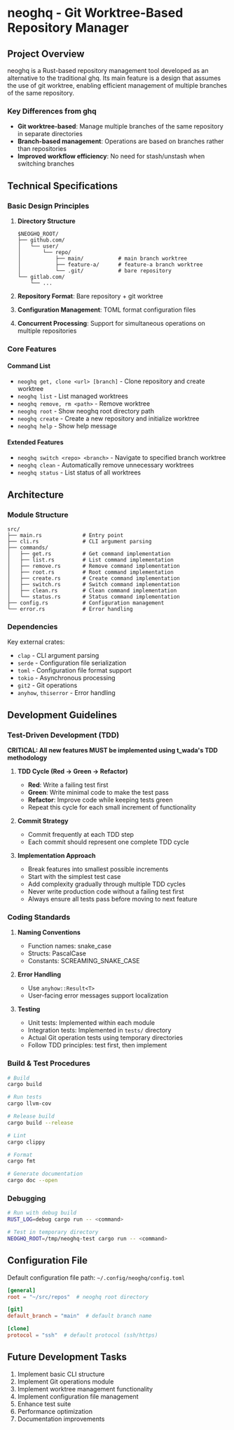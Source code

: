 # neoghq - Git Worktree-Based Repository Manager

## Project Overview

neoghq is a Rust-based repository management tool developed as an alternative to the traditional ghq.
Its main feature is a design that assumes the use of git worktree, enabling efficient management of multiple branches of the same repository.

### Key Differences from ghq

- **Git worktree-based**: Manage multiple branches of the same repository in separate directories
- **Branch-based management**: Operations are based on branches rather than repositories
- **Improved workflow efficiency**: No need for stash/unstash when switching branches

## Technical Specifications

### Basic Design Principles

1. **Directory Structure**

   ```
   $NEOGHQ_ROOT/
   ├── github.com/
   │   └── user/
   │       └── repo/
   │           ├── main/           # main branch worktree
   │           ├── feature-a/      # feature-a branch worktree
   │           └── .git/           # bare repository
   └── gitlab.com/
       └── ...
   ```

2. **Repository Format**: Bare repository + git worktree
3. **Configuration Management**: TOML format configuration files
4. **Concurrent Processing**: Support for simultaneous operations on multiple repositories

### Core Features

#### Command List

- `neoghq get, clone <url> [branch]` - Clone repository and create worktree
- `neoghq list` - List managed worktrees
- `neoghq remove, rm <path>` - Remove worktree
- `neoghq root` - Show neoghq root directory path
- `neoghq create` - Create a new repository and initialize worktree
- `neoghq help` - Show help message

#### Extended Features

- `neoghq switch <repo> <branch>` - Navigate to specified branch worktree
- `neoghq clean` - Automatically remove unnecessary worktrees
- `neoghq status` - List status of all worktrees

## Architecture

### Module Structure

```
src/
├── main.rs             # Entry point
├── cli.rs              # CLI argument parsing
├── commands/
│   ├── get.rs          # Get command implementation
│   ├── list.rs         # List command implementation
│   ├── remove.rs       # Remove command implementation
│   ├── root.rs         # Root command implementation
│   ├── create.rs       # Create command implementation
│   ├── switch.rs       # Switch command implementation
│   ├── clean.rs        # Clean command implementation
│   └── status.rs       # Status command implementation
├── config.rs           # Configuration management
└── error.rs            # Error handling
```

### Dependencies

Key external crates:

- `clap` - CLI argument parsing
- `serde` - Configuration file serialization
- `toml` - Configuration file format support
- `tokio` - Asynchronous processing
- `git2` - Git operations
- `anyhow`, `thiserror` - Error handling

## Development Guidelines

### Test-Driven Development (TDD)

**CRITICAL: All new features MUST be implemented using t_wada's TDD methodology**

1. **TDD Cycle (Red → Green → Refactor)**

   - **Red**: Write a failing test first
   - **Green**: Write minimal code to make the test pass
   - **Refactor**: Improve code while keeping tests green
   - Repeat this cycle for each small increment of functionality

2. **Commit Strategy**

   - Commit frequently at each TDD step
   - Each commit should represent one complete TDD cycle

3. **Implementation Approach**
   - Break features into smallest possible increments
   - Start with the simplest test case
   - Add complexity gradually through multiple TDD cycles
   - Never write production code without a failing test first
   - Always ensure all tests pass before moving to next feature

### Coding Standards

1. **Naming Conventions**

   - Function names: snake_case
   - Structs: PascalCase
   - Constants: SCREAMING_SNAKE_CASE

2. **Error Handling**

   - Use `anyhow::Result<T>`
   - User-facing error messages support localization

3. **Testing**
   - Unit tests: Implemented within each module
   - Integration tests: Implemented in `tests/` directory
   - Actual Git operation tests using temporary directories
   - Follow TDD principles: test first, then implement

### Build & Test Procedures

```bash
# Build
cargo build

# Run tests
cargo llvm-cov

# Release build
cargo build --release

# Lint
cargo clippy

# Format
cargo fmt

# Generate documentation
cargo doc --open
```

### Debugging

```bash
# Run with debug build
RUST_LOG=debug cargo run -- <command>

# Test in temporary directory
NEOGHQ_ROOT=/tmp/neoghq-test cargo run -- <command>
```

## Configuration File

Default configuration file path: `~/.config/neoghq/config.toml`

```toml
[general]
root = "~/src/repos"  # neoghq root directory

[git]
default_branch = "main"  # default branch name

[clone]
protocol = "ssh"  # default protocol (ssh/https)
```

## Future Development Tasks

1. Implement basic CLI structure
2. Implement Git operations module
3. Implement worktree management functionality
4. Implement configuration file management
5. Enhance test suite
6. Performance optimization
7. Documentation improvements
